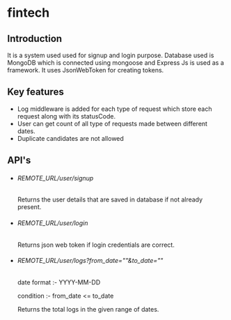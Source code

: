 # fintech
<h2>Introduction</h2>
It is a system used used for signup and login purpose.
Database used is MongoDB which is connected using mongoose and Express Js is used as a framework. It uses JsonWebToken for creating tokens.
<h2>Key features</h2>
<ul>
<li>Log middleware is added for each type of request which store each request along with its statusCode.</li>
<li>User can get count of all type of requests made between different dates.</li>
<li>Duplicate candidates are not allowed</li>
</ul>
<h2> API's </h2>
<ul>
<li><h6>REMOTE_URL/user/signup</h6><p>Returns the user details that are saved in database if not already present.</p></li>
<li><h6>REMOTE_URL/user/login</h6><p>Returns json web token if login credentials are correct.</p></li>
<li><h6>REMOTE_URL/user/logs?from_date=""&to_date=""</h6><p>date format :- YYYY-MM-DD</p><p> condition :- from_date <= to_date</p><p>Returns the total logs in the given range of dates.</p></li>
</ul>
